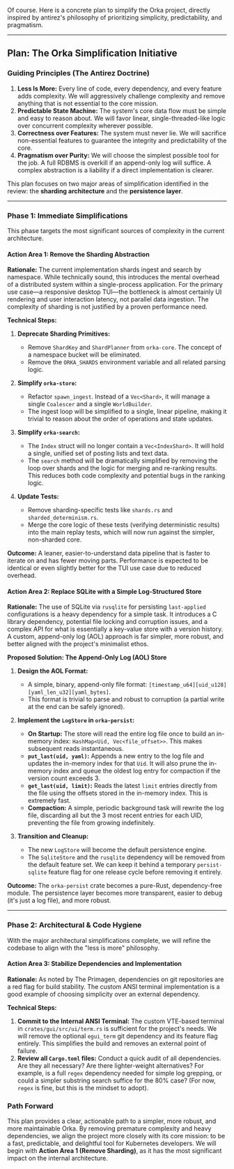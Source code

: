Of course. Here is a concrete plan to simplify the Orka project, directly inspired by antirez's philosophy of prioritizing simplicity, predictability, and pragmatism.

***

## Plan: The Orka Simplification Initiative

### Guiding Principles (The Antirez Doctrine)

1.  **Less Is More:** Every line of code, every dependency, and every feature adds complexity. We will aggressively challenge complexity and remove anything that is not essential to the core mission.
2.  **Predictable State Machine:** The system's core data flow must be simple and easy to reason about. We will favor linear, single-threaded-like logic over concurrent complexity wherever possible.
3.  **Correctness over Features:** The system must never lie. We will sacrifice non-essential features to guarantee the integrity and predictability of the core.
4.  **Pragmatism over Purity:** We will choose the simplest possible tool for the job. A full RDBMS is overkill if an append-only log will suffice. A complex abstraction is a liability if a direct implementation is clearer.

This plan focuses on two major areas of simplification identified in the review: the **sharding architecture** and the **persistence layer**.

---

### Phase 1: Immediate Simplifications

This phase targets the most significant sources of complexity in the current architecture.

#### **Action Area 1: Remove the Sharding Abstraction**

**Rationale:**
The current implementation shards ingest and search by namespace. While technically sound, this introduces the mental overhead of a distributed system within a single-process application. For the primary use case—a responsive desktop TUI—the bottleneck is almost certainly UI rendering and user interaction latency, not parallel data ingestion. The complexity of sharding is not justified by a proven performance need.

**Technical Steps:**

1.  **Deprecate Sharding Primitives:**
    *   Remove `ShardKey` and `ShardPlanner` from `orka-core`. The concept of a namespace bucket will be eliminated.
    *   Remove the `ORKA_SHARDS` environment variable and all related parsing logic.

2.  **Simplify `orka-store`:**
    *   Refactor `spawn_ingest`. Instead of a `Vec<Shard>`, it will manage a single `Coalescer` and a single `WorldBuilder`.
    *   The ingest loop will be simplified to a single, linear pipeline, making it trivial to reason about the order of operations and state updates.

3.  **Simplify `orka-search`:**
    *   The `Index` struct will no longer contain a `Vec<IndexShard>`. It will hold a single, unified set of posting lists and text data.
    *   The `search` method will be dramatically simplified by removing the loop over shards and the logic for merging and re-ranking results. This reduces both code complexity and potential bugs in the ranking logic.

4.  **Update Tests:**
    *   Remove sharding-specific tests like `shards.rs` and `sharded_determinism.rs`.
    *   Merge the core logic of these tests (verifying deterministic results) into the main replay tests, which will now run against the simpler, non-sharded core.

**Outcome:** A leaner, easier-to-understand data pipeline that is faster to iterate on and has fewer moving parts. Performance is expected to be identical or even slightly better for the TUI use case due to reduced overhead.

#### **Action Area 2: Replace SQLite with a Simple Log-Structured Store**

**Rationale:**
The use of SQLite via `rusqlite` for persisting `last-applied` configurations is a heavy dependency for a simple task. It introduces a C library dependency, potential file locking and corruption issues, and a complex API for what is essentially a key-value store with a version history. A custom, append-only log (AOL) approach is far simpler, more robust, and better aligned with the project's minimalist ethos.

**Proposed Solution: The Append-Only Log (AOL) Store**

1.  **Design the AOL Format:**
    *   A simple, binary, append-only file format: `[timestamp_u64][uid_u128][yaml_len_u32][yaml_bytes]`.
    *   This format is trivial to parse and robust to corruption (a partial write at the end can be safely ignored).

2.  **Implement the `LogStore` in `orka-persist`:**
    *   **On Startup:** The store will read the entire log file once to build an in-memory index: `HashMap<Uid, Vec<file_offset>>`. This makes subsequent reads instantaneous.
    *   **`put_last(uid, yaml)`:** Appends a new entry to the log file and updates the in-memory index for that `Uid`. It will also prune the in-memory index and queue the oldest log entry for compaction if the version count exceeds 3.
    *   **`get_last(uid, limit)`:** Reads the latest `limit` entries directly from the file using the offsets stored in the in-memory index. This is extremely fast.
    *   **Compaction:** A simple, periodic background task will rewrite the log file, discarding all but the 3 most recent entries for each UID, preventing the file from growing indefinitely.

3.  **Transition and Cleanup:**
    *   The new `LogStore` will become the default persistence engine.
    *   The `SqliteStore` and the `rusqlite` dependency will be removed from the default feature set. We can keep it behind a temporary `persist-sqlite` feature flag for one release cycle before removing it entirely.

**Outcome:** The `orka-persist` crate becomes a pure-Rust, dependency-free module. The persistence layer becomes more transparent, easier to debug (it's just a log file), and more robust.

---

### Phase 2: Architectural & Code Hygiene

With the major architectural simplifications complete, we will refine the codebase to align with the "less is more" philosophy.

#### **Action Area 3: Stabilize Dependencies and Implementation**

**Rationale:**
As noted by The Primagen, dependencies on git repositories are a red flag for build stability. The custom ANSI terminal implementation is a good example of choosing simplicity over an external dependency.

**Technical Steps:**

1.  **Commit to the Internal ANSI Terminal:** The custom VTE-based terminal in `crates/gui/src/ui/term.rs` is sufficient for the project's needs. We will remove the optional `egui_term` git dependency and its feature flag entirely. This simplifies the build and removes an external point of failure.
2.  **Review all `Cargo.toml` files:** Conduct a quick audit of all dependencies. Are they all necessary? Are there lighter-weight alternatives? For example, is a full `regex` dependency needed for simple log grepping, or could a simpler substring search suffice for the 80% case? (For now, `regex` is fine, but this is the mindset to adopt).


### Path Forward

This plan provides a clear, actionable path to a simpler, more robust, and more maintainable Orka. By removing premature complexity and heavy dependencies, we align the project more closely with its core mission: to be a fast, predictable, and delightful tool for Kubernetes developers. We will begin with **Action Area 1 (Remove Sharding)**, as it has the most significant impact on the internal architecture.